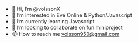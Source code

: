 - 👋 Hi, I’m @volssonX
- 👀 I’m interested in Eve Online & Python/Javascript
- 🌱 I’m currently learning Javascript
- 💞️ I’m looking to collaborate on fun miniproject
- 📫 How to reach me volsson950@gmail.com

<!---
volssonX/volssonX is a ✨ special ✨ repository because its `README.md` (this file) appears on your GitHub profile.
You can click the Preview link to take a look at your changes.
--->
